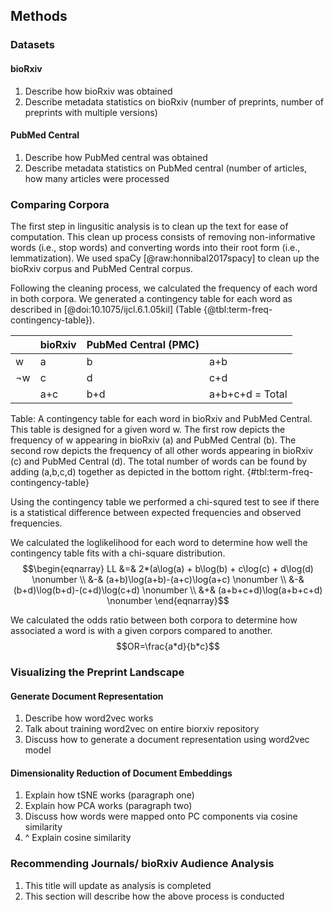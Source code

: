 ## Methods

### Datasets

#### bioRxiv
1. Describe how bioRxiv was obtained
2. Describe metadata statistics on bioRxiv (number of preprints, number of preprints with multiple versions)

#### PubMed Central
1. Describe how PubMed central was obtained
2. Describe metadata statistics on PubMed central (number of articles, how many articles were processed

### Comparing Corpora
The first step in lingusitic analysis is to clean up the text for ease of computation.
This clean up process consists of removing non-informative words (i.e., stop words) and converting words into their root form (i.e., lemmatization).
We used spaCy [@raw:honnibal2017spacy] to clean up the bioRxiv corpus and PubMed Central corpus.

Following the cleaning process, we calculated the frequency of each word in both corpora.
We generated a contingency table for each word as described in [@doi:10.1075/ijcl.6.1.05kil] (Table {@tbl:term-freq-contingency-table}).

| | bioRxiv | PubMed Central (PMC) | |
|---|---|---|---|
| w | a | b | a+b |
| $\neg$w | c | d | c+d |
| | a+c | b+d | a+b+c+d = Total |

Table: A contingency table for each word in bioRxiv and PubMed Central.
This table is designed for a given word w.
The first row depicts the frequency of w appearing in bioRxiv (a) and PubMed Central (b).
The second row depicts the frequency of all other words appearing in bioRxiv (c) and PubMed Central (d).
The total number of words can be found by adding (a,b,c,d) together as depicted in the bottom right.
{#tbl:term-freq-contingency-table}

Using the contingency table we performed a chi-squred test to see if there is a statistical difference between expected frequencies and observed frequencies.

We calculated the loglikelihood for each word to determine how well the contingency table fits with a chi-square distribution.
$$\begin{eqnarray}
LL &=& 2*(a\log(a) + b\log(b) + c\log(c) + d\log(d)	\nonumber \\
&-& (a+b)\log(a+b)-(a+c)\log(a+c)	\nonumber \\
&-& (b+d)\log(b+d)-(c+d)\log(c+d) \nonumber \\
&+& (a+b+c+d)\log(a+b+c+d)	\nonumber
\end{eqnarray}$$

We calculated the odds ratio between both corpora to determine how associated a word is with a given corpors compared to another.
$$OR=\frac{a*d}{b*c}$$
### Visualizing the Preprint Landscape

#### Generate Document Representation
1. Describe how word2vec works
2. Talk about training word2vec on entire biorxiv repository
3. Discuss how to generate a document representation using word2vec model

#### Dimensionality Reduction of Document Embeddings
1. Explain how tSNE works (paragraph one)
2. Explain how PCA works  (paragraph two)
3. Discuss how words were mapped onto PC components via cosine similarity
4. ^ Explain cosine similarity

### Recommending Journals/ bioRxiv Audience Analysis
1. This title will update as analysis is completed
2. This section will describe how the above process is conducted
